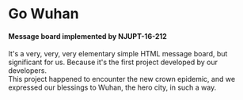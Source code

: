 # Go Wuhan
#### Message board implemented by NJUPT-16-212
It's a very, very, very elementary simple HTML message board, but significant for us. Because it's the first project developed by our developers.  
This project happened to encounter the new crown epidemic, and we expressed our blessings to Wuhan, the hero city, in such a way.

